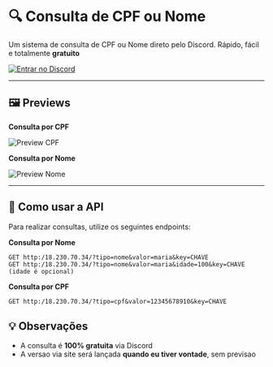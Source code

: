 # 🔍 Consulta de CPF ou Nome

Um sistema de consulta de CPF ou Nome direto pelo Discord. Rápido, fácil e totalmente **gratuito**

[![Entrar no Discord](https://img.shields.io/badge/Entrar%20no%20Discord-5865F2?style=for-the-badge&logo=discord&logoColor=white)](https://discord.gg/3xYsYXZR2y)

---

## 🖼️ Previews

**Consulta por CPF**

![Preview CPF](https://i.imgur.com/oyuZmF7.png)

**Consulta por Nome**

![Preview Nome](https://i.imgur.com/b0WXiei.png)

---

## 🔧 Como usar a API

Para realizar consultas, utilize os seguintes endpoints:

**Consulta por Nome**

```
GET http:/18.230.70.34/?tipo=nome&valor=maria&key=CHAVE
GET http:/18.230.70.34/?tipo=nome&valor=maria&idade=100&key=CHAVE (idade é opcional)
```

**Consulta por CPF**

```
GET http:/18.230.70.34/?tipo=cpf&valor=12345678910&key=CHAVE
```

## 💡 Observações

- A consulta é **100% gratuita** via Discord
- A versao via site será lançada **quando eu tiver vontade**, sem previsao
